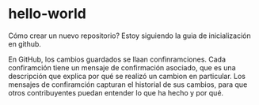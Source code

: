 # hello-world
Cómo crear un nuevo repositorio? Estoy siguiendo la guia de inicialización en github.


En GitHub, los cambios guardados se llaan confinramciones. Cada confiramción tiene un mensaje de confirmación asociado, que es una descripción que explica por qué se realizó un cambion en particular. Los mensajes de confiramción capturan el historial de sus cambios, para que otros contribuyentes puedan entender lo que ha hecho y por qué.

